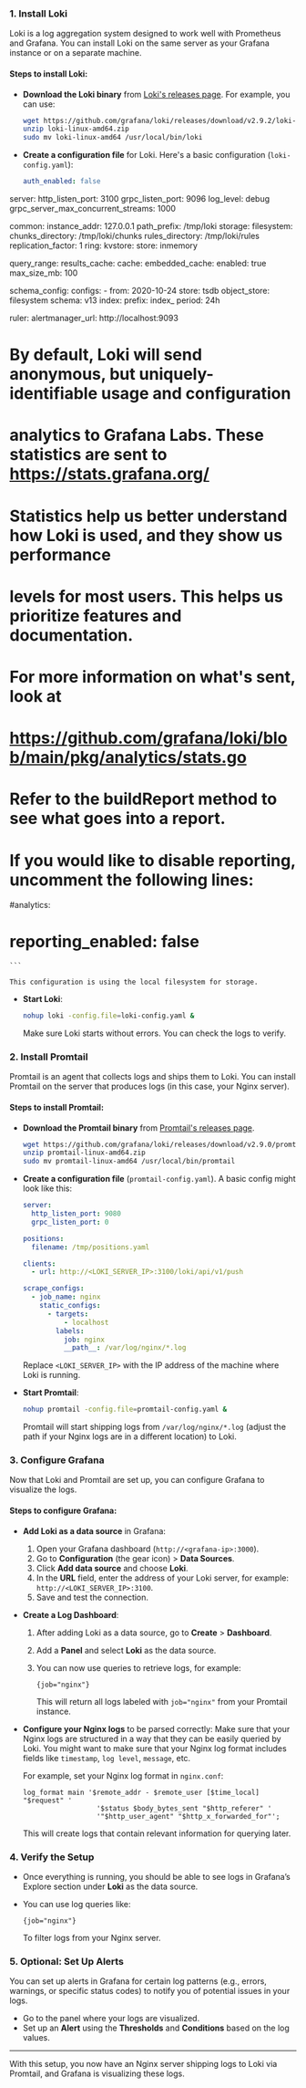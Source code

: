 ### 1. **Install Loki**

Loki is a log aggregation system designed to work well with Prometheus and Grafana. You can install Loki on the same server as your Grafana instance or on a separate machine.

#### Steps to install Loki:

- **Download the Loki binary** from [Loki's releases page](https://github.com/grafana/loki/releases). For example, you can use:

    ```bash
    wget https://github.com/grafana/loki/releases/download/v2.9.2/loki-linux-amd64.zip
    unzip loki-linux-amd64.zip
    sudo mv loki-linux-amd64 /usr/local/bin/loki
    ```

- **Create a configuration file** for Loki. Here's a basic configuration (`loki-config.yaml`):

    ```yaml
    auth_enabled: false

server:
  http_listen_port: 3100
  grpc_listen_port: 9096
  log_level: debug
  grpc_server_max_concurrent_streams: 1000

common:
  instance_addr: 127.0.0.1
  path_prefix: /tmp/loki
  storage:
    filesystem:
      chunks_directory: /tmp/loki/chunks
      rules_directory: /tmp/loki/rules
  replication_factor: 1
  ring:
    kvstore:
      store: inmemory

query_range:
  results_cache:
    cache:
      embedded_cache:
        enabled: true
        max_size_mb: 100

schema_config:
  configs:
    - from: 2020-10-24
      store: tsdb
      object_store: filesystem
      schema: v13
      index:
        prefix: index_
        period: 24h


ruler:
  alertmanager_url: http://localhost:9093


# By default, Loki will send anonymous, but uniquely-identifiable usage and configuration
# analytics to Grafana Labs. These statistics are sent to https://stats.grafana.org/
#
# Statistics help us better understand how Loki is used, and they show us performance
# levels for most users. This helps us prioritize features and documentation.
# For more information on what's sent, look at
# https://github.com/grafana/loki/blob/main/pkg/analytics/stats.go
# Refer to the buildReport method to see what goes into a report.
#
# If you would like to disable reporting, uncomment the following lines:
#analytics:
#  reporting_enabled: false
    ```

    This configuration is using the local filesystem for storage.

- **Start Loki**:

    ```bash
    nohup loki -config.file=loki-config.yaml &
    ```

    Make sure Loki starts without errors. You can check the logs to verify.

### 2. **Install Promtail**

Promtail is an agent that collects logs and ships them to Loki. You can install Promtail on the server that produces logs (in this case, your Nginx server).

#### Steps to install Promtail:

- **Download the Promtail binary** from [Promtail's releases page](https://github.com/grafana/loki/releases).

    ```bash
    wget https://github.com/grafana/loki/releases/download/v2.9.0/promtail-linux-amd64.zip
    unzip promtail-linux-amd64.zip
    sudo mv promtail-linux-amd64 /usr/local/bin/promtail
    ```

- **Create a configuration file** (`promtail-config.yaml`). A basic config might look like this:

    ```yaml
    server:
      http_listen_port: 9080
      grpc_listen_port: 0

    positions:
      filename: /tmp/positions.yaml

    clients:
      - url: http://<LOKI_SERVER_IP>:3100/loki/api/v1/push

    scrape_configs:
      - job_name: nginx
        static_configs:
          - targets:
              - localhost
            labels:
              job: nginx
              __path__: /var/log/nginx/*.log
    ```

    Replace `<LOKI_SERVER_IP>` with the IP address of the machine where Loki is running.

- **Start Promtail**:

    ```bash
    nohup promtail -config.file=promtail-config.yaml &
    ```

    Promtail will start shipping logs from `/var/log/nginx/*.log` (adjust the path if your Nginx logs are in a different location) to Loki.

### 3. **Configure Grafana**

Now that Loki and Promtail are set up, you can configure Grafana to visualize the logs.

#### Steps to configure Grafana:

- **Add Loki as a data source** in Grafana:
    1. Open your Grafana dashboard (`http://<grafana-ip>:3000`).
    2. Go to **Configuration** (the gear icon) > **Data Sources**.
    3. Click **Add data source** and choose **Loki**.
    4. In the **URL** field, enter the address of your Loki server, for example: `http://<LOKI_SERVER_IP>:3100`.
    5. Save and test the connection.

- **Create a Log Dashboard**:
    1. After adding Loki as a data source, go to **Create** > **Dashboard**.
    2. Add a **Panel** and select **Loki** as the data source.
    3. You can now use queries to retrieve logs, for example:

        ```text
        {job="nginx"}
        ```

        This will return all logs labeled with `job="nginx"` from your Promtail instance.

- **Configure your Nginx logs** to be parsed correctly:
    Make sure that your Nginx logs are structured in a way that they can be easily queried by Loki. You might want to make sure that your Nginx log format includes fields like `timestamp`, `log level`, `message`, etc.

    For example, set your Nginx log format in `nginx.conf`:

    ```nginx
    log_format main '$remote_addr - $remote_user [$time_local] "$request" '
                      '$status $body_bytes_sent "$http_referer" '
                      '"$http_user_agent" "$http_x_forwarded_for"';
    ```

    This will create logs that contain relevant information for querying later.

### 4. **Verify the Setup**

- Once everything is running, you should be able to see logs in Grafana’s Explore section under **Loki** as the data source.
- You can use log queries like:

    ```text
    {job="nginx"}
    ```

    To filter logs from your Nginx server.

### 5. **Optional: Set Up Alerts**

You can set up alerts in Grafana for certain log patterns (e.g., errors, warnings, or specific status codes) to notify you of potential issues in your logs.

- Go to the panel where your logs are visualized.
- Set up an **Alert** using the **Thresholds** and **Conditions** based on the log values.

---

With this setup, you now have an Nginx server shipping logs to Loki via Promtail, and Grafana is visualizing these logs.
